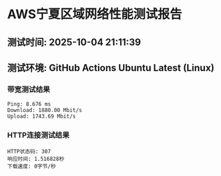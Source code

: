 # AWS宁夏区域网络性能测试报告
## 测试时间: 2025-10-04 21:11:39
## 测试环境: GitHub Actions Ubuntu Latest (Linux)

### 带宽测试结果
```
Ping: 8.676 ms
Download: 1880.00 Mbit/s
Upload: 1743.69 Mbit/s
```

### HTTP连接测试结果
```
HTTP状态码: 307
响应时间: 1.516828秒
下载速度: 0字节/秒
```

